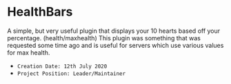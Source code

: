 # HealthBars
A simple, but very useful plugin that displays your 10 hearts based off your percentage. (health/maxhealth)
This plugin was something that was requested some time ago and is useful for servers which use various values for max health.
* `Creation Date: 12th July 2020`
* `Project Position: Leader/Maintainer`
